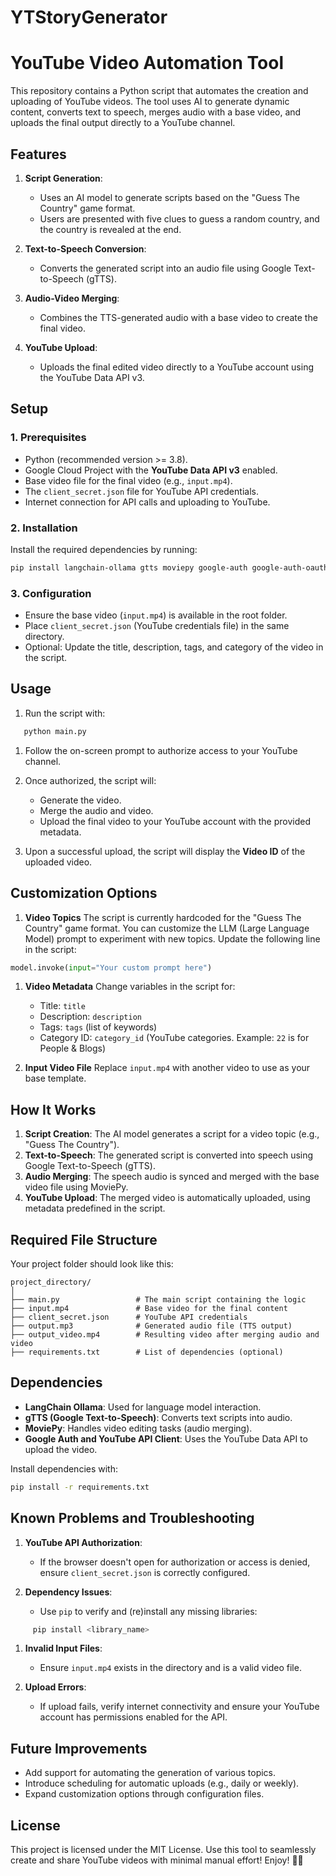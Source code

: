 # YTStoryGenerator
# YouTube Video Automation Tool
This repository contains a Python script that automates the creation and uploading of YouTube videos. The tool uses AI to generate dynamic content, converts text to speech, merges audio with a base video, and uploads the final output directly to a YouTube channel.
## **Features**
1. **Script Generation**:
    - Uses an AI model to generate scripts based on the "Guess The Country" game format.
    - Users are presented with five clues to guess a random country, and the country is revealed at the end.

2. **Text-to-Speech Conversion**:
    - Converts the generated script into an audio file using Google Text-to-Speech (gTTS).

3. **Audio-Video Merging**:
    - Combines the TTS-generated audio with a base video to create the final video.

4. **YouTube Upload**:
    - Uploads the final edited video directly to a YouTube account using the YouTube Data API v3.

## **Setup**
### 1. Prerequisites
- Python (recommended version >= 3.8).
- Google Cloud Project with the **YouTube Data API v3** enabled.
- Base video file for the final video (e.g., `input.mp4`).
- The `client_secret.json` file for YouTube API credentials.
- Internet connection for API calls and uploading to YouTube.

### 2. Installation
Install the required dependencies by running:
``` bash
pip install langchain-ollama gtts moviepy google-auth google-auth-oauthlib google-api-python-client
```
### 3. Configuration
- Ensure the base video (`input.mp4`) is available in the root folder.
- Place `client_secret.json` (YouTube credentials file) in the same directory.
- Optional: Update the title, description, tags, and category of the video in the script.

## **Usage**
1. Run the script with:
``` bash
   python main.py
```
1. Follow the on-screen prompt to authorize access to your YouTube channel.
2. Once authorized, the script will:
    - Generate the video.
    - Merge the audio and video.
    - Upload the final video to your YouTube account with the provided metadata.

3. Upon a successful upload, the script will display the **Video ID** of the uploaded video.

## **Customization Options**
1. **Video Topics**
The script is currently hardcoded for the "Guess The Country" game format. You can customize the LLM (Large Language Model) prompt to experiment with new topics. Update the following line in the script:
``` python
model.invoke(input="Your custom prompt here")
```
1. **Video Metadata**
Change variables in the script for:
    - Title: `title`
    - Description: `description`
    - Tags: `tags` (list of keywords)
    - Category ID: `category_id` (YouTube categories. Example: `22` is for People & Blogs)

2. **Input Video File**
Replace `input.mp4` with another video to use as your base template.

## **How It Works**
1. **Script Creation**:
The AI model generates a script for a video topic (e.g., "Guess The Country").
2. **Text-to-Speech**:
The generated script is converted into speech using Google Text-to-Speech (gTTS).
3. **Audio Merging**:
The speech audio is synced and merged with the base video file using MoviePy.
4. **YouTube Upload**:
The merged video is automatically uploaded, using metadata predefined in the script.

## **Required File Structure**
Your project folder should look like this:
``` 
project_directory/
│
├── main.py                 # The main script containing the logic
├── input.mp4               # Base video for the final content
├── client_secret.json      # YouTube API credentials
├── output.mp3              # Generated audio file (TTS output)
├── output_video.mp4        # Resulting video after merging audio and video
├── requirements.txt        # List of dependencies (optional)
```
## **Dependencies**
- **LangChain Ollama**: Used for language model interaction.
- **gTTS (Google Text-to-Speech)**: Converts text scripts into audio.
- **MoviePy**: Handles video editing tasks (audio merging).
- **Google Auth and YouTube API Client**: Uses the YouTube Data API to upload the video.

Install dependencies with:
``` bash
pip install -r requirements.txt
```
## **Known Problems and Troubleshooting**
1. **YouTube API Authorization**:
    - If the browser doesn't open for authorization or access is denied, ensure `client_secret.json` is correctly configured.

2. **Dependency Issues**:
    - Use `pip` to verify and (re)install any missing libraries:
``` bash
     pip install <library_name>
```
1. **Invalid Input Files**:
    - Ensure `input.mp4` exists in the directory and is a valid video file.

2. **Upload Errors**:
    - If upload fails, verify internet connectivity and ensure your YouTube account has permissions enabled for the API.

## **Future Improvements**
- Add support for automating the generation of various topics.
- Introduce scheduling for automatic uploads (e.g., daily or weekly).
- Expand customization options through configuration files.

## **License**
This project is licensed under the MIT License.
Use this tool to seamlessly create and share YouTube videos with minimal manual effort! Enjoy! 🎥✨
